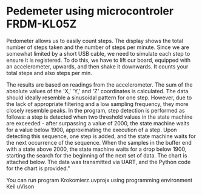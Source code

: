 # Pedemeter using microcontroler FRDM-KL05Z  
 Pedometer allows us to easily count steps. The display shows the total number of steps taken and the number of steps per minute. Since we are somewhat limited by a short USB cable, we need to simulate each step to ensure it is registered. To do this, we have to lift our board, equipped with an accelerometer, upwards, and then shake it downwards.
 It counts your total steps and also steps per min. 
  
 The results are based on readings from the accelerometer. The sum of the absolute values of the 'X,' 'Y,' and 'Z' coordinates is calculated. The data should ideally resemble a sinusoidal pattern for one step. However, due to the lack of appropriate filtering and a low sampling frequency, they more closely resemble peaks. In the program, step detection is performed as follows: a step is detected when two threshold values in the state machine are exceeded - after surpassing a value of 2000, the state machine waits for a value below 1900, approximating the execution of a step. Upon detecting this sequence, one step is added, and the state machine waits for the next occurrence of the sequence. When the samples in the buffer end with a state above 2000, the state machine waits for a drop below 1900, starting the search for the beginning of the next set of data. The chart is attached below. The data was transmitted via UART, and the Python code for the chart is provided."  
   
 You can run program Krokomierz.uvprojx using programming environment Keil uVison
